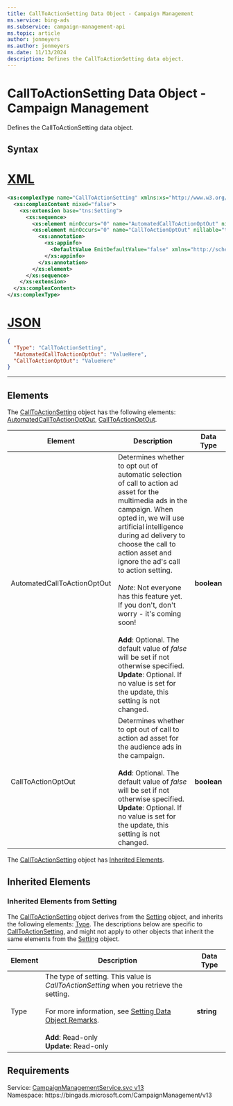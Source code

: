 ```yaml
---
title: CallToActionSetting Data Object - Campaign Management
ms.service: bing-ads
ms.subservice: campaign-management-api
ms.topic: article
author: jonmeyers
ms.author: jonmeyers
ms.date: 11/13/2024
description: Defines the CallToActionSetting data object.
---
```

# CallToActionSetting Data Object - Campaign Management
Defines the CallToActionSetting data object.

## Syntax

# [XML](#tab/xml)

```xml
<xs:complexType name="CallToActionSetting" xmlns:xs="http://www.w3.org/2001/XMLSchema">
  <xs:complexContent mixed="false">
    <xs:extension base="tns:Setting">
      <xs:sequence>
        <xs:element minOccurs="0" name="AutomatedCallToActionOptOut" nillable="true" type="xs:boolean" />
        <xs:element minOccurs="0" name="CallToActionOptOut" nillable="true" type="xs:boolean">
          <xs:annotation>
            <xs:appinfo>
              <DefaultValue EmitDefaultValue="false" xmlns="http://schemas.microsoft.com/2003/10/Serialization/" />
            </xs:appinfo>
          </xs:annotation>
        </xs:element>
      </xs:sequence>
    </xs:extension>
  </xs:complexContent>
</xs:complexType>
```

# [JSON](#tab/json)

```json
{
  "Type": "CallToActionSetting",
  "AutomatedCallToActionOptOut": "ValueHere",
  "CallToActionOptOut": "ValueHere"
}
```

-----

## <a name="elements"></a>Elements

The [CallToActionSetting](calltoactionsetting.md) object has the following elements: [AutomatedCallToActionOptOut](#automatedcalltoactionoptout), [CallToActionOptOut](#calltoactionoptout).

|Element|Description|Data Type|
|-----------|---------------|-------------|
|<a name="automatedcalltoactionoptout"></a>AutomatedCallToActionOptOut|Determines whether to opt out of automatic selection of call to action ad asset for the multimedia ads in the campaign. When opted in, we will use artificial intelligence during ad delivery to choose the call to action asset and ignore the ad's call to action setting.<br/><br/>*Note*: Not everyone has this feature yet. If you don't, don't worry - it's coming soon!<br/><br/>**Add**: Optional. The default value of *false* will be set if not otherwise specified.<br/>**Update**: Optional. If no value is set for the update, this setting is not changed.|**boolean**|
|<a name="calltoactionoptout"></a>CallToActionOptOut|Determines whether to opt out of call to action ad asset for the audience ads in the campaign.<br/><br/>**Add**: Optional. The default value of *false* will be set if not otherwise specified.<br/>**Update**: Optional. If no value is set for the update, this setting is not changed.|**boolean**|

The [CallToActionSetting](calltoactionsetting.md) object has [Inherited Elements](#inheritedelements).

## <a name="inheritedelements"></a>Inherited Elements

### <a name="inheritedelementssetting"></a>Inherited Elements from Setting
The [CallToActionSetting](calltoactionsetting.md) object derives from the [Setting](setting.md) object, and inherits the following elements: [Type](#type). The descriptions below are specific to [CallToActionSetting](calltoactionsetting.md), and might not apply to other objects that inherit the same elements from the [Setting](setting.md) object.  

|Element|Description|Data Type|
|-----------|---------------|-------------|
|<a name="type"></a>Type|The type of setting. This value is *CallToActionSetting* when you retrieve the setting.<br/><br/>For more information, see [Setting Data Object Remarks](./setting.md#remarks).<br/><br/>**Add**: Read-only<br/>**Update**: Read-only|**string**|

## Requirements
Service: [CampaignManagementService.svc v13](https://campaign.api.bingads.microsoft.com/Api/Advertiser/CampaignManagement/v13/CampaignManagementService.svc)  
Namespace: https\://bingads.microsoft.com/CampaignManagement/v13  

